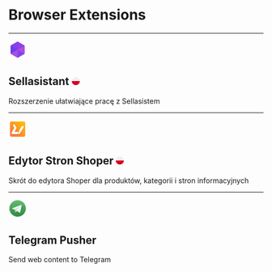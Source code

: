 # Browser Extensions
***

<img src="assets/images/ico/sa.png" width="36">

## Sellasistant <img src="assets/images/poland.png" width="16">

Rozszerzenie ułatwiające pracę z Sellasistem

***

<img src="assets/images/ico/ess.png" width="36">

## Edytor Stron Shoper <img src="assets/images/poland.png" width="16">

Skrót do edytora Shoper dla produktów, kategorii i stron informacyjnych

***

<img src="assets/images/ico/tp.png" width="36">

## Telegram Pusher

Send web content to Telegram


